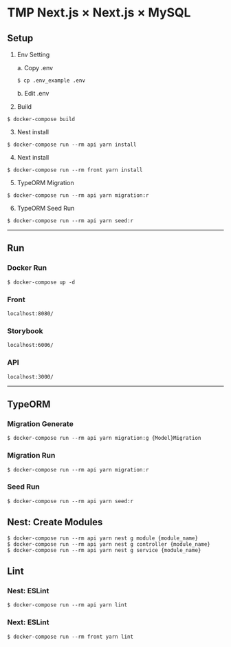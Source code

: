 # TMP Next.js × Next.js × MySQL

## Setup

1. Env Setting

   a. Copy .env

   ```
   $ cp .env_example .env
   ```

   b. Edit .env

2. Build

```
$ docker-compose build
```

3. Nest install

```
$ docker-compose run --rm api yarn install
```

4. Next install

```
$ docker-compose run --rm front yarn install
```

5. TypeORM Migration

```
$ docker-compose run --rm api yarn migration:r
```

6. TypeORM Seed Run

```
$ docker-compose run --rm api yarn seed:r
```

---

## Run

### Docker Run

```
$ docker-compose up -d
```

### Front

```
localhost:8080/
```

### Storybook

```
localhost:6006/
```

### API

```
localhost:3000/
```

---

## TypeORM

### Migration Generate

```
$ docker-compose run --rm api yarn migration:g {Model}Migration
```

### Migration Run

```
$ docker-compose run --rm api yarn migration:r
```

### Seed Run

```
$ docker-compose run --rm api yarn seed:r
```

## Nest: Create Modules

```
$ docker-compose run --rm api yarn nest g module {module_name}
$ docker-compose run --rm api yarn nest g controller {module_name}
$ docker-compose run --rm api yarn nest g service {module_name}
```

## Lint

### Nest: ESLint

```
$ docker-compose run --rm api yarn lint
```

### Next: ESLint

```
$ docker-compose run --rm front yarn lint
```
